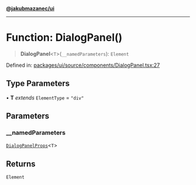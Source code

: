 [**@jakubmazanec/ui**](../README.md)

---

# Function: DialogPanel()

> **DialogPanel**\<`T`\>(`__namedParameters`): `Element`

Defined in:
[packages/ui/source/components/DialogPanel.tsx:27](https://github.com/jakubmazanec/tools/blob/f779e75b9ef98389e12e52575295bd1ef364daca/packages/ui/source/components/DialogPanel.tsx#L27)

## Type Parameters

• **T** _extends_ `ElementType` = `"div"`

## Parameters

### \_\_namedParameters

[`DialogPanelProps`](../type-aliases/DialogPanelProps.md)\<`T`\>

## Returns

`Element`
